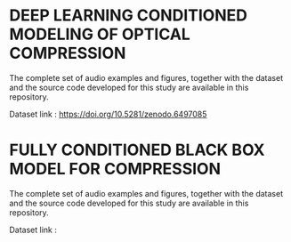 # DEEP LEARNING CONDITIONED MODELING OF OPTICAL COMPRESSION

The complete set of audio examples and figures, together with the dataset and the source code developed for this study are available in this repository.

Dataset link : https://doi.org/10.5281/zenodo.6497085


# FULLY CONDITIONED BLACK BOX MODEL FOR COMPRESSION

The complete set of audio examples and figures, together with the dataset and the source code developed for this study are available in this repository.

Dataset link : 
